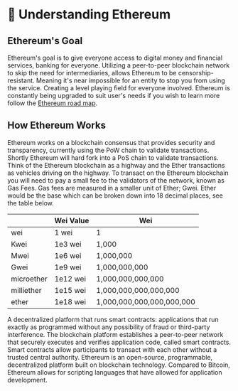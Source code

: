 # 🧙 Understanding Ethereum

## Ethereum's Goal

Ethereum's goal is to give everyone access to digital money and financial services, banking for everyone. Utilizing a peer-to-peer blockchain network to skip the need for intermediaries, allows Ethereum to be censorship-resistant. Meaning it's near impossible for an entity to stop you from using the service. Creating a level playing field for everyone involved. Ethereum is constantly being upgraded to suit user's needs if you wish to learn more follow the [Ethereum road map](https://ethereum.org/en/upgrades/).

## How Ethereum Works

Ethereum works on a blockchain consensus that provides security and transparency, currently using the PoW chain to validate transactions. Shortly Ethereum will hard fork into a PoS chain to validate transactions. Think of the Ethereum blockchain as a highway and the Ether transactions as vehicles driving on the highway. To transact on the Ethereum blockchain you will need to pay a small fee to the validators of the network, known as Gas Fees. Gas fees are measured in a smaller unit of Ether; Gwei. Ether would be the base which can be broken down into 18 decimal places, see the table below.

|             | Wei Value | Wei                       |
| ----------- | --------- | ------------------------- |
| wei         | 1 wei     | 1                         |
| Kwei        | 1e3 wei   | 1,000                     |
| Mwei        | 1e6 wei   | 1,000,000                 |
| Gwei        | 1e9 wei   | 1,000,000,000             |
| microether  | 1e12 wei  | 1,000,000,000,000         |
| milliether  | 1e15 wei  | 1,000,000,000,000,000     |
| ether       | 1e18 wei  | 1,000,000,000,000,000,000 |

A decentralized platform that runs smart contracts: applications that run exactly as programmed without any possibility of fraud or third-party interference. The blockchain platform establishes a peer-to-peer network that securely executes and verifies application code, called smart contracts. Smart contracts allow participants to transact with each other without a trusted central authority. Ethereum is an open-source, programmable, decentralized platform built on blockchain technology. Compared to Bitcoin, Ethereum allows for scripting languages that have allowed for application development.
